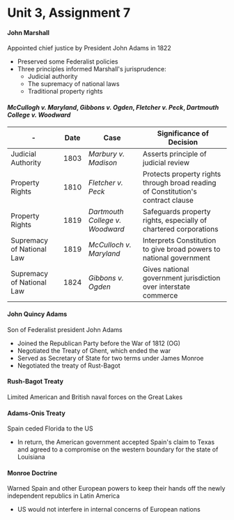 # Unit 3, Assignment 7

#### John Marshall
Appointed chief justice by President John Adams in 1822
- Preserved some Federalist policies
- Three principles informed Marshall's jurisprudence:
	- Judicial authority
	- The supremacy of national laws
	- Traditional property rights

#### *McCullogh v. Maryland*, *Gibbons v. Ogden*, *Fletcher v. Peck*, *Dartmouth College v. Woodward*
\- | Date | Case | Significance of Decision
--- | --- | --- | ---
Judicial Authority | 1803 | *Marbury v. Madison* | Asserts principle of judicial review
Property Rights | 1810 | *Fletcher v. Peck* | Protects property rights through broad reading of Constitution's contract clause
Property Rights | 1819 | *Dartmouth College v. Woodward* | Safeguards property rights, especially of chartered corporations
Supremacy of National Law | 1819 | *McCulloch v. Maryland* | Interprets Constitution to give broad powers to national government
Supremacy of National Law | 1824 | *Gibbons v. Ogden* | Gives national government jurisdiction over interstate commerce

#### John Quincy Adams
Son of Federalist president John Adams
- Joined the Republican Party before the War of 1812 (OG)
- Negotiated the Treaty of Ghent, which ended the war
- Served as Secretary of State for two terms under James Monroe
- Negotiated the treaty of Rust-Bagot

#### Rush-Bagot Treaty
Limited American and British naval forces on the Great Lakes

#### Adams-Onis Treaty
Spain ceded Florida to the US
- In return, the American government accepted Spain's claim to Texas and agreed to a compromise on the western boundary for the state of Louisiana

#### Monroe Doctrine
Warned Spain and other European powers to keep their hands off the newly independent republics in Latin America
- US would not interfere in internal concerns of European nations
